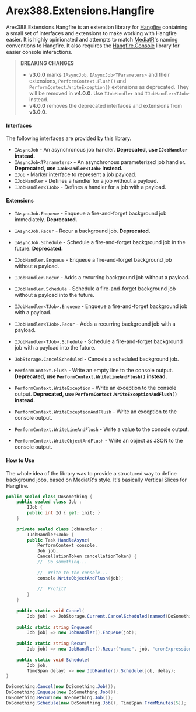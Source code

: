 # Arex388.Extensions.Hangfire

Arex388.Extensions.Hangfire is an extension library for [Hangfire](https://github.com/HangfireIO/Hangfire) containing a small set of interfaces and extensions to make working with Hangfire easier. It is highly opinionated and attempts to match [MediatR](https://github.com/jbogard/MediatR)'s naming conventions to Hangfire. It also requires the [Hangfire.Console](https://github.com/pieceofsummer/Hangfire.Console) library for easier console interactions.



> **BREAKING CHANGES**
>
> - **v3.0.0** marks `IAsyncJob`, `IAsyncJob<TParameters>` and their extensions, `PerformContext.Flush()` and `PerformContext.WriteException()` extensions as deprecated. They will be removed in **v4.0.0**. Use `IJobHandler` and `IJobHandler<TJob>` instead.
> - **v4.0.0** removes the deprecated interfaces and extensions from **v3.0.0**.



#### Interfaces

The following interfaces are provided by this library.

- `IAsyncJob` - An asynchronous job handler. **Deprecated, use `IJobHandler` instead.**
- `IAsyncJob<TParameters>` - An asynchronous parameterized job handler. **Deprecated, use `IJobHandler<TJob>` instead.**
- `IJob` - Marker interface to represent a job payload.
- `IJobHandler` - Defines a handler for a job without a payload.
- `IJobHandler<TJob>` - Defines a handler for a job with a payload.



#### Extensions

- `IAsyncJob.Enqueue` - Enqueue a fire-and-forget background job immediately. **Deprecated.**

- `IAsyncJob.Recur` - Recur a background job. **Deprecated.**
- `IAsyncJob.Schedule` - Schedule a fire-and-forget background job in the future. **Deprecated.**
- `IJobHandler.Enqueue` - Enqueue a fire-and-forget background job without a payload.
- `IJobHandler.Recur` - Adds a recurring background job without a payload.
- `IJobHandler.Schedule` - Schedule a fire-and-forget background job without a payload into the future.
- `IJobHandler<TJob>.Enqueue` - Enqueue a fire-and-forget background job with a payload.
- `IJobHandler<TJob>.Recur` - Adds a recurring background job with a payload.
- `IJobHandler<TJob>.Schedule` - Schedule a fire-and-forget background job with a payload into the future.
- `JobStorage.CancelScheduled` - Cancels a scheduled background job.
- `PerformContext.Flush` - Write an empty line to the console output. **Deprecated, use `PerformContext.WriteLineAndFlush()` instead.**
- `PerformContext.WriteException` - Write an exception to the console output. **Deprecated, use `PerformContext.WriteExceptionAndFlush()` instead.**
- `PerformContext.WriteExceptionAndFlush` - Write an exception to the console output.
- `PerformContext.WriteLineAndFlush` - Write a value to the console output.
- `PerformContext.WriteObjectAndFlush` - Write an object as JSON to the console output.



#### How to Use

The whole idea of the library was to provide a structured way to define background jobs, based on MediatR's style. It's basically Vertical Slices for Hangfire.

```c#
public sealed class DoSomething {
    public sealed class Job :
    	IJob {
        public int Id { get; init; }
    }
    
    private sealed class JobHandler :
    	IJobHandler<Job> {
        public Task HandleAsync(
        	PerformContext console,
        	Job job,
        	CancellationToken cancellationToken) {
            //	Do something...
            
            //	Write to the console...
            console.WriteObjectAndFlush(job);
            
            //	Profit?
        }
    }
    
    public static void Cancel(
    	Job job) => JobStorage.Current.CancelScheduled(nameof(DoSomething), _ => ((Job)_.Value.Job.Args[1]).Id == job.Id);
    
    public static string Enqueue(
    	Job job) => new JobHandler().Enqueue(job);
    
    public static string Recur(
    	Job job) => new JobHandler().Recur("name", job, "cronExpression");
    
    public static void Schedule(
    	Job job,
    	TimeSpan delay) => new JobHandler().Schedule(job, delay);
}

DoSomething.Cancel(new DoSomething.Job());
DoSomething.Enqueue(new DoSomething.Job());
DoSomething.Recur(new DoSomething.Job());
DoSomething.Schedule(new DoSomething.Job(), TimeSpan.FromMinutes(5));
```
